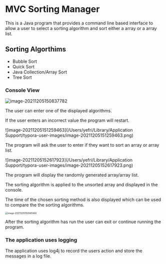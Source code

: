 # MVC Sorting Manager
This is a Java program that provides a command line based interface to allow a user to select a sorting algorithm and sort either a array or a array list.

## Sorting Algorthims

- Bubble Sort
- Quick Sort
- Java Collection/Array Sort
- Tree Sort

### Console View

![image-20211205150837782](/resources/images/algo.png)

The user can enter one of the displayed algorithms. 

If the user enters an incorrect value the program will restart.

![image-20211205151259463](/Users/yefri/Library/Application Support/typora-user-images/image-20211205151259463.png)

The program will ask the user to enter if they want to sort an array or array list.

![image-20211205152617923](/Users/yefri/Library/Application Support/typora-user-images/image-20211205152617923.png)

The program will display the randomly generated array/array list.

The sorting algorithm is applied to the unsorted array and displayed in the console.

The time of the chosen sorting method is also displayed which can be used to compare the the sorting algorithms.

<img src="/Users/yefri/Library/Application Support/typora-user-images/image-20211205152945944.png" alt="image-20211205152945944" style="zoom:50%;" />

After the sorting algorithm has run the user can exit or continue running the program.

### The application uses logging

The application uses log4j to record the users action and store the messages in a log file.
